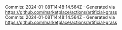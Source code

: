 Commits: 2024-01-08T14:48:14.564Z - Generated via https://github.com/marketplace/actions/artificial-grass
<br>
Commits: 2024-01-08T14:48:14.564Z - Generated via https://github.com/marketplace/actions/artificial-grass
<br>
